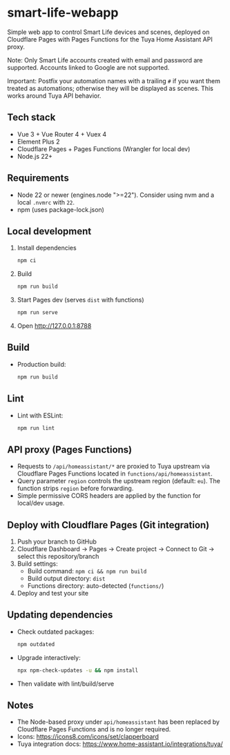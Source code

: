 # smart-life-webapp

Simple web app to control Smart Life devices and scenes, deployed on Cloudflare Pages with Pages Functions for the Tuya Home Assistant API proxy.

Note: Only Smart Life accounts created with email and password are supported. Accounts linked to Google are not supported.

Important: Postfix your automation names with a trailing `#` if you want them treated as automations; otherwise they will be displayed as scenes. This works around Tuya API behavior.

## Tech stack
- Vue 3 + Vue Router 4 + Vuex 4
- Element Plus 2
- Cloudflare Pages + Pages Functions (Wrangler for local dev)
- Node.js 22+

## Requirements
- Node 22 or newer (engines.node ">=22"). Consider using nvm and a local `.nvmrc` with `22`.
- npm (uses package-lock.json)

## Local development
1) Install dependencies
   ```bash
   npm ci
   ```
2) Build
   ```bash
   npm run build
   ```
3) Start Pages dev (serves `dist` with functions)
   ```bash
   npm run serve
   ```
4) Open http://127.0.0.1:8788

## Build
- Production build:
  ```bash
  npm run build
  ```

## Lint
- Lint with ESLint:
  ```bash
  npm run lint
  ```

## API proxy (Pages Functions)
- Requests to `/api/homeassistant/*` are proxied to Tuya upstream via Cloudflare Pages Functions located in `functions/api/homeassistant`.
- Query parameter `region` controls the upstream region (default: `eu`). The function strips `region` before forwarding.
- Simple permissive CORS headers are applied by the function for local/dev usage.

## Deploy with Cloudflare Pages (Git integration)
1) Push your branch to GitHub
2) Cloudflare Dashboard → Pages → Create project → Connect to Git → select this repository/branch
3) Build settings:
   - Build command: `npm ci && npm run build`
   - Build output directory: `dist`
   - Functions directory: auto-detected (`functions/`)
4) Deploy and test your site

## Updating dependencies
- Check outdated packages:
  ```bash
  npm outdated
  ```
- Upgrade interactively:
  ```bash
  npx npm-check-updates -u && npm install
  ```
- Then validate with lint/build/serve

## Notes
- The Node-based proxy under `api/homeassistant` has been replaced by Cloudflare Pages Functions and is no longer required.
- Icons: https://icons8.com/icons/set/clapperboard
- Tuya integration docs: https://www.home-assistant.io/integrations/tuya/

